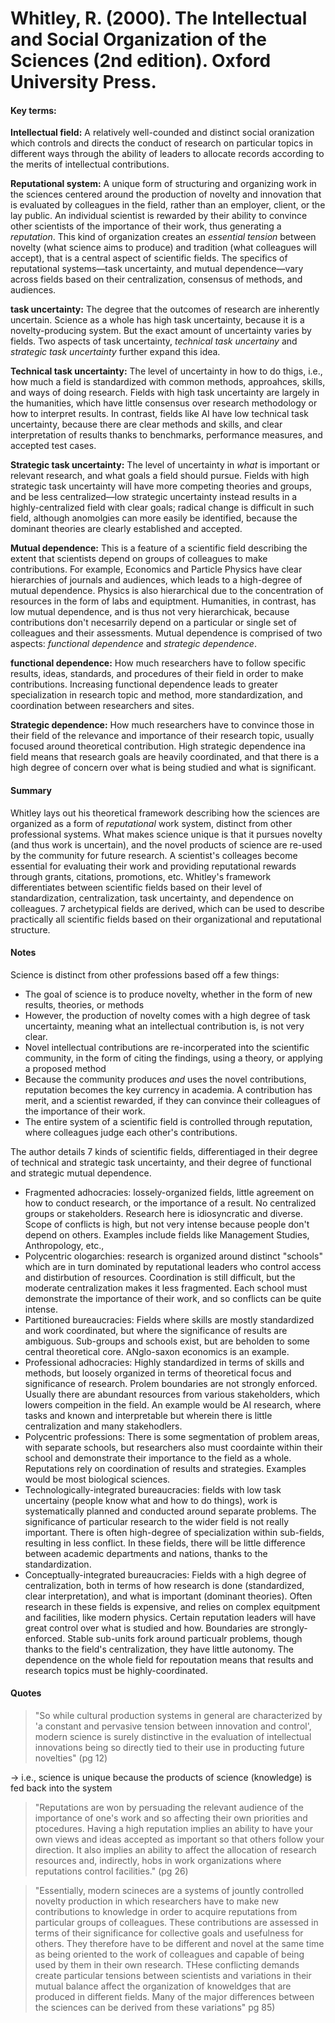 # Whitley, R. (2000). The Intellectual and Social Organization of the Sciences (2nd edition). Oxford University Press.


#### Key terms:

**Intellectual field:** A relatively well-counded and distinct social oranization which controls and directs the conduct of research on particular topics in different ways through the ability of leaders to allocate records according to the merits of intellectual contributions. 

**Reputational system:** A unique form of structuring and organizing work in the sciences centered around the production of novelty and innovation that is evaluated by colleagues in the field, rather than an employer, client, or the lay public. An individual scientist is rewarded by their ability to convince other scientists of the importance of their work, thus generating a *reputation*. This kind of organization creates an *essential tension* between novelty (what science aims to produce) and tradition (what colleagues will accept), that is a central aspect of scientific fields. The specifics of reputational systems—task uncertainty, and mutual dependence—vary across fields based on their centralization, consensus of methods, and audiences.

**task uncertainty:** The degree that the outcomes of research are inherently uncertain. Science as a whole has high task uncertainty, because it is a novelty-producing system. But the exact amount of uncertainty varies by fields. Two aspects of task uncertainty, *technical task uncertainy* and *strategic task uncertainty* further expand this idea. 

**Technical task uncertainty:** The level of uncertainty in how to do thigs, i.e., how much a field is standardized with common methods, approahces, skills, and ways of doing research. Fields with high task uncertainty are largely in the humanities, which have little consensus over research methodology or how to interpret results. In contrast, fields like AI have low technical task uncertainty, because there are clear methods and skills, and clear interpretation of results thanks to benchmarks, performance measures, and accepted test cases. 

**Strategic task uncertainty:** The level of uncertainty in *what* is important or relevant research, and what goals a field should pursue. Fields with high strategic task uncertainty will have more competing theories and groups, and be less centralized—low strategic uncertainty instead results in a highly-centralized field with clear goals; radical change is difficult in such field, although anomolgies can more easily be identified, because the dominant theories are clearly established and accepted. 

  
**Mutual dependence:** This is a feature of a scientific field describing the extent that scientists depend on groups of colleagues to make contributions. For example, Economics and Particle Physics have clear hierarchies of journals and audiences, which leads to a high-degree of mutual dependence. Physics is also hierarchical due to the concentration of resources in the form of labs and equiptment. Humanities, in contrast, has low mutual dependence, and is thus not very hierarchicak, because contributions don't necesarrily depend on a particular or single set of colleagues and their assessments. Mutual dependence is comprised of two aspects: *functional dependence* and *strategic dependence*.

**functional dependence:** How much researchers have to follow specific results, ideas, standards, and procedures of their field in order to make contributions. Increasing functional dependence leads to greater specialization in research topic and method, more standardization, and coordination between researchers and sites. 

**Strategic dependence:** How much researchers  have to convince those in their field of the relevance and importance of their research topic, usually focused around theoretical contribution. High strategic dependence ina  field means that research goals are heavily coordinated, and that there is a high degree of concern over what is being studied and what is significant. 


#### Summary

Whitley lays out his theoretical framework describing how the sciences are organized as a form of *reputational* work system, distinct from other professional systems. What makes science unique is that it pursues novelty (and thus work is uncertain), and the novel products of science are re-used by the community for future research. A scientist's colleages become essential for evaluating their work and providing reputational rewards through grants, citations, promotions, etc. Whitley's framework differentiates between scientific fields based on their level of standardization, centralization, task uncertainty, and dependence on colleagues. 7 archetypical fields are derived, which can be used to describe practically all scientific fields based on their organizational and reputational structure. 


#### Notes


Science is distinct from other professions based off a few things:
- The goal of science is to produce novelty, whether in the form of new results, theories, or methods
- However, the production of novelty comes with a high degree of task uncertainty, meaning what an intellectual contribution is, is not very clear. 
- Novel intellectual contributions are re-incorperated into the scientific community, in the form of citing the findings, using a theory, or applying a proposed method
- Because the community produces *and* uses the novel contributions, reputation becomes the key currency in academia. A contribution has merit, and a scientist rewarded, if they can convince their colleagues of the importance of their work. 
- The entire system of a scientific field is controlled through reputation, where colleagues judge each other's contributions. 


The author details 7 kinds of scientific fields, differentiaged in their degree of technical and strategic task uncertainty, and their degree of functional and strategic mutual dependence. 

- Fragmented adhocracies: lossely-organized fields, little agreement on how to conduct research, or the importance of a result. No centralized groups or stakeholders. Research here is idiosyncratic and diverse. Scope of conflicts is high, but not very intense because people don't depend on others. Examples include fields like Management Studies, Anthropology, etc.,
- Polycentric ologarchies: research is organized around distinct "schools" which are in turn dominated by reputational leaders who control access and distirbution of resources. Coordination is still difficult, but the moderate centralization makes it less fragmented. Each school must demonstrate the importance of their work, and so conflicts can be quite intense. 
- Partitioned bureaucracies: Fields where skills are mostly standardized and work coordinated, but where the significance of results are ambiguous. Sub-groups and schools exist, but are beholden to some central theoretical core. ANglo-saxon economics is an example. 
- Professional adhocracies: Highly standardized in terms of skills and methods, but loosely organized in terms of theoretical focus and significance of research. Prolem boundaries are not strongly enforced. Usually there are abundant resources from various stakeholders, which lowers compeition in the field. An example would be AI research, where tasks and known and interpretable but wherein there is little centralization and many stakehodlers. 
- Polycentric professions: There is some segmentation of problem areas, with separate schools, but researchers also must coordainte within their school and demonstrate their importance to the field as a whole. Reputations rely on coordination of results and strategies. Examples would be most biological sciences. 
- Technologically-integrated bureaucracies:  fields with low task uncertainy (people know what and how to do things), work is systematically planned and conducted around separate problems. The significance of particular research to the wider field is not really important. There is often high-degree of specialization within sub-fields, resulting in less conflict. In these fields, there will be little difference between academic departments and nations, thanks to the standardization. 
- Conceptually-integrated bureaucracies: Fields with a high degree of centralization, both in terms of how research is done (standardized, clear interpretation), and what is important (dominant theories). Often research in these fields is expensive, and relies on complex equitpment and facilities, like modern physics. Certain reputation leaders will have great control over what is studied and how. Boundaries are strongly-enforced. Stable sub-units fork around particualr problems, though thanks to the field's centralization, they have little autonomy. The dependence on the whole field for repoutation means that results and research topics must be highly-coordinated. 






#### Quotes

> "So while cultural production systems in general are characterized by 'a constant and pervasive tension between innovation and control', modern science is surely distinctive in the evaluation of intellectual innovations being so directly tied to their use in producting future novelties" (pg 12) 

-> i.e., science is unique because the products of science (knowledge) is fed back into the system

> "Reputations are won by persuading the relevant audience of the importance of one's work and so affecting their own priorities and ptocedures. Having a high reputation implies an ability to have your own views and ideas accepted as important so that others follow your direction. It also implies an ability to affect the allocation of research resources and, indirectly, hobs in work organizations where reputations control facilities." (pg 26)


> "Essentially, modern scineces are a systems of jountly controlled novelty production in which researchers have to make new contributions to knowledge in order to acquire reputations from particular groups of colleagues. These contributions are assessed in terms of their significance for collective goals and usefulness for others. They therefore have to be different and novel at the same time as being oriented to the work of colleagues and capable of being used by them in their own research. THese conflicting demands create particular tensions between scientists and variations in their mutual balance affect the organization of knoweldges that are produced in different fields. Many of the major differences between the sciences can be derived from these variations" pg 85)
